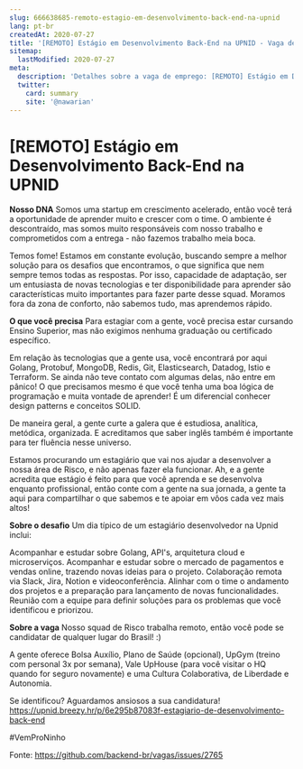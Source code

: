 ```yaml
---
slug: 666638685-remoto-estagio-em-desenvolvimento-back-end-na-upnid
lang: pt-br
createdAt: 2020-07-27
title: '[REMOTO] Estágio em Desenvolvimento Back-End na UPNID - Vaga de Emprego'
sitemap:
  lastModified: 2020-07-27
meta:
  description: 'Detalhes sobre a vaga de emprego: [REMOTO] Estágio em Desenvolvimento Back-End na UPNID'
  twitter:
    card: summary
    site: '@nawarian'
---
```


# [REMOTO] Estágio em Desenvolvimento Back-End na UPNID

**Nosso DNA**
Somos uma startup em crescimento acelerado, então você terá a oportunidade de aprender muito e crescer com o time. O ambiente é descontraído, mas somos muito responsáveis com nosso trabalho e comprometidos com a entrega - não fazemos trabalho meia boca.

Temos fome! Estamos em constante evolução, buscando sempre a melhor solução para os desafios que encontramos, o que significa que nem sempre temos todas as respostas. Por isso, capacidade de adaptação, ser um entusiasta de novas tecnologias e ter disponibilidade para aprender são características muito importantes para fazer parte desse squad. Moramos fora da zona de conforto, não sabemos tudo, mas aprendemos rápido.


**O que você precisa**
Para estagiar com a gente, você precisa estar cursando Ensino Superior, mas não exigimos nenhuma graduação ou certificado específico.

Em relação às tecnologias que a gente usa, você encontrará por aqui Golang, Protobuf, MongoDB, Redis, Git, Elasticsearch, Datadog, Istio e Terraform. Se ainda não teve contato com algumas delas, não entre em pânico! O que precisamos mesmo é que você tenha uma boa lógica de programação e muita vontade de aprender! É um diferencial conhecer design patterns e conceitos SOLID.

De maneira geral, a gente curte a galera que é estudiosa, analítica, metódica, organizada. E acreditamos que saber inglês também é importante para ter fluência nesse universo.

Estamos procurando um estagiário que vai nos ajudar a desenvolver a nossa área de Risco, e não apenas fazer ela funcionar. Ah, e a gente acredita que estágio é feito para que você aprenda e se desenvolva enquanto profissional, então conte com a gente na sua jornada, a gente ta aqui para compartilhar o que sabemos e te apoiar em vôos cada vez mais altos!



**Sobre o desafio**
Um dia típico de um estagiário desenvolvedor na Upnid inclui:

Acompanhar e estudar sobre Golang, API's, arquitetura cloud e microserviços.
Acompanhar e estudar sobre o mercado de pagamentos e vendas online, trazendo novas ideias para o projeto.
Colaboração remota via Slack, Jira, Notion e videoconferência.
Alinhar com o time o andamento dos projetos e a preparação para lançamento de novas funcionalidades.
Reunião com a equipe para definir soluções para os problemas que você identificou e priorizou.

**Sobre a vaga**
Nosso squad de Risco trabalha remoto, então você pode se candidatar de qualquer lugar do Brasil! :)

A gente oferece Bolsa Auxílio, Plano de Saúde (opcional), UpGym (treino com personal 3x por semana), Vale UpHouse (para você visitar o HQ quando for seguro novamente) e uma Cultura Colaborativa, de Liberdade e Autonomia.

Se identificou? Aguardamos ansiosos a sua candidatura!
https://upnid.breezy.hr/p/6e295b87083f-estagiario-de-desenvolvimento-back-end

#VemProNinho

Fonte: https://github.com/backend-br/vagas/issues/2765